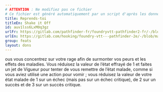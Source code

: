 ```yaml
---
# ATTENTION : Ne modifiez pas ce fichier
# Ce fichier est généré automatiquement par un script d'après les données du module Foundry VTT officiel et de sa traduction
title: Reprends-toi
titleEn: Shake it Off
id: auv1lss6LxM0q3gz
urlFr: https://gitlab.com/pathfinder-fr/foundryvtt-pathfinder2-fr/-/blob/master/data/feats/auv1lss6LxM0q3gz.htm
urlEn: https://gitlab.com/hooking/foundry-vtt---pathfinder-2e/-/blob/master/packs/data/feats.db/shake-it-off.json
group: feats
layout: dons
---
```

 ous vous concentrez sur votre rage afin de surmonter vos peurs et les effets des maladies. Vous réduisez la valeur de l’état effrayé de 1 et faites un jet de Vigueur pour tenter de vous remettre de l’état malade, comme si vous aviez utilisé une action pour vomir ; vous réduisez la valeur de votre état malade de 1 sur un échec (mais pas sur un échec critique), de 2 sur un succès et de 3 sur un succès critique.   


